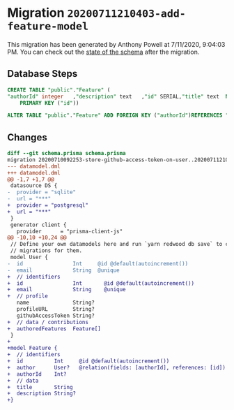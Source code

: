 # Migration `20200711210403-add-feature-model`

This migration has been generated by Anthony Powell at 7/11/2020, 9:04:03 PM.
You can check out the [state of the schema](./schema.prisma) after the migration.

## Database Steps

```sql
CREATE TABLE "public"."Feature" (
"authorId" integer   ,"description" text   ,"id" SERIAL,"title" text  NOT NULL ,
    PRIMARY KEY ("id"))

ALTER TABLE "public"."Feature" ADD FOREIGN KEY ("authorId")REFERENCES "public"."User"("id") ON DELETE SET NULL  ON UPDATE CASCADE
```

## Changes

```diff
diff --git schema.prisma schema.prisma
migration 20200710092253-store-github-access-token-on-user..20200711210403-add-feature-model
--- datamodel.dml
+++ datamodel.dml
@@ -1,7 +1,7 @@
 datasource DS {
-  provider = "sqlite"
-  url = "***"
+  provider = "postgresql"
+  url = "***"
 }
 generator client {
   provider      = "prisma-client-js"
@@ -10,10 +10,24 @@
 // Define your own datamodels here and run `yarn redwood db save` to create
 // migrations for them.
 model User {
-  id                Int     @id @default(autoincrement())
-  email             String  @unique
+  // identifiers
+  id                Int       @id @default(autoincrement())
+  email             String    @unique
+  // profile
   name              String?
   profileURL        String?
   githubAccessToken String?
+  // data / contributions
+  authoredFeatures  Feature[]
 }
+
+model Feature {
+  // identifiers
+  id          Int     @id @default(autoincrement())
+  author      User?   @relation(fields: [authorId], references: [id])
+  authorId    Int?
+  // data
+  title       String
+  description String?
+}
```


